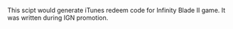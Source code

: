 This scipt would generate iTunes redeem code for Infinity Blade II game. It was written during IGN promotion.
